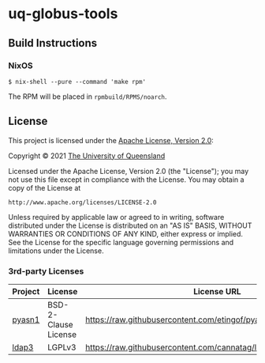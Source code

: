 # uq-globus-tools

## Build Instructions

### NixOS

```
$ nix-shell --pure --command 'make rpm'
```

The RPM will be placed in `rpmbuild/RPMS/noarch`.

## License
This project is licensed under the [Apache License, Version 2.0](https://opensource.org/licenses/Apache-2.0):

Copyright &copy; 2021 [The University of Queensland](http://uq.edu.au/)

Licensed under the Apache License, Version 2.0 (the "License");
you may not use this file except in compliance with the License.
You may obtain a copy of the License at

    http://www.apache.org/licenses/LICENSE-2.0

Unless required by applicable law or agreed to in writing, software
distributed under the License is distributed on an "AS IS" BASIS,
WITHOUT WARRANTIES OR CONDITIONS OF ANY KIND, either express or implied.
See the License for the specific language governing permissions and
limitations under the License.

### 3rd-party Licenses


| Project | License | License URL |
| ------- | ------- | ----------- |
| [pyasn1](https://github.com/etingof/pyasn1)| BSD-2-Clause License | https://raw.githubusercontent.com/etingof/pyasn1/master/LICENSE.rst |
| [ldap3](https://github.com/cannatag/ldap3) | LGPLv3 | https://raw.githubusercontent.com/cannatag/ldap3/dev/LICENSE.txt |
